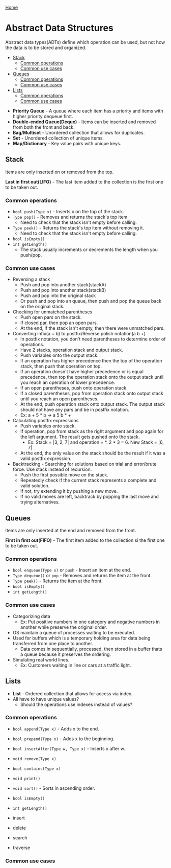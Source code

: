 [Home](../README.md#data-structures)

# Abstract Data Structures
Abstract data types(ADTs) define which operation can be used, but not how the data is to be stored and organized.

<!-- TOC -->

- [Stack](#stack)
	- [Common operations](#common-operations)
	- [Common use cases](#common-use-cases)
- [Queues](#queues)
	- [Common operations](#common-operations)
	- [Common use cases](#common-use-cases)
- [Lists](#lists)
	- [Common operations](#common-operations)
	- [Common use cases](#common-use-cases)

<!-- /TOC -->

- **Priority Queue** - A queue where each item has a priority and items with higher priority dequeue first.
- **Double-ended Queue(Deque)** - Items can be inserted and removed from both the front and back.
- **Bag/Multiset** - Unordered collection that allows for duplicates.
- **Set** - Unordered collection of unique items.
- **Map/Dictionary** - Key value pairs with unique keys.

## Stack
Items are only inserted on or removed from the top.

**Last in first out(LIFO)** - The last item added to the collection is the first one to be taken out.

### Common operations
- `bool push(Type x)` - Inserts x on the top of the stack.
- `Type pop()` - Removes and returns the stack's top item.
	- Need to check that the stack isn't empty before calling.
- `Type peek()` - Returns the stack's top item without removing it.
	- Need to check that the stack isn't empty before calling.
- `bool isEmpty()`
- `int getLength()`
	- The stack usually increments or decrements the length when you push/pop.

### Common use cases
- Reversing a stack
	- Push and pop into another stack(stackA)
	- Push and pop into another stack(stackB)
	- Push and pop into the original stack
	- Or push and pop into an queue, then push and pop the queue back on the original stack.
- Checking for unmatched parentheses
	- Push open pars on the stack.
	- If closed par, then pop an open pars.
	- At the end, if the stack isn't empty, then there were unmatched pars.
- Converting infix(a + b) to postfix/Reverse polish notation(a b +)
	- In postfix notation, you don't need parentheses to determine order of operations.
	- Have 2 stacks, operation stack and output stack.
	- Push variables onto the output stack.
	- If an operation has higher precedence then the top of the operation stack, then push that operation on top.
	- If an operation doesn't have higher precedence or is equal precedence, then top the operation stack onto the output stack until you reach an operation of lower precedence.
	- If an open parentheses, push onto operation stack.
	- If a closed parentheses, pop from operation stack onto output stack until you reach an open parentheses.
	- At the end, push operation stack onto output stack. The output stack should not have any pars and be in postfix notation.
	- Ex: a + 5 * b -> a 5 b * +
- Calculating postfix expressions
	- Push variables onto stack.
	- If operation, pop from stack as the right argument and pop again for the left argument. The result gets pushed onto the stack.
		- Ex: Stack = |3, 2, 7| and operation = *. 2 * 3 = 6. New Stack = |6, 7|
	- At the end, the only value on the stack should be the result if it was a valid postfix expression.
- Backtracking - Searching for solutions based on trial and error/brute force. Use stack instead of recursion.
	- Push the first possible move on the stack.
	- Repeatedly check if the current stack represents a complete and valid solution.
	- If not, try extending it by pushing a new move.
	- If no valid moves are left, backtrack by popping the last move and trying alternatives.

## Queues
Items are only inserted at the end and removed from the front.

**First in first out(FIFO)** - The first item added to the collection si the first one to be taken out.

### Common operations
- `bool enqueue(Type x)` or `push` - Insert an item at the end.
- `Type dequeue()` or `pop` - Removes and returns the item at the front.
- `Type peek()` - Returns the item at the front.
- `bool isEmpty()`
- `int getLength()`

### Common use cases
- Categorizing data
	- Ex: Put positive numbers in one category and negative numbers in another while preserve the original order.
- OS maintain a queue of processes waiting to be executed.
- Used for buffers which is a temporary holding area for data being transferred from one place to another.
	- Data comes in sequentially, processed, then stored in a buffer thats a queue because it preserves the ordering.
- Simulating real world lines.
	- Ex: Customers waiting in line or cars at a traffic light.

## Lists

- **List** - Ordered collection that allows for access via index.
- All have to have unique values?
	- Should the operations use indexes instead of values?

### Common operations
- `bool append(Type x)` - Adds x to the end.
- `bool prepend(Type x)` - Adds x to the beginning.
- `bool insertAfter(Type w, Type x)` - Inserts x after w.
- `void remove(Type x)`
- `bool contains(Type x)`
- `void print()`
- `void sort()` - Sorts in ascending order.
- `bool isEmpty()`
- `int getLength()`

- insert
- delete
- search
- traverse

### Common use cases
